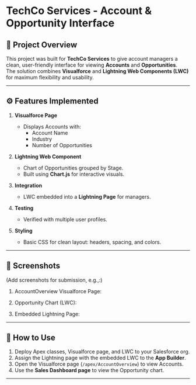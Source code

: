 # TechCo Services - Account & Opportunity Interface

## 📌 Project Overview
This project was built for **TechCo Services** to give account managers a clean, user-friendly interface for viewing **Accounts** and **Opportunities**.  
The solution combines **Visualforce** and **Lightning Web Components (LWC)** for maximum flexibility and usability.  

---

## ⚙️ Features Implemented
1. **Visualforce Page**
   - Displays Accounts with:
     - Account Name
     - Industry
     - Number of Opportunities  

2. **Lightning Web Component**
   - Chart of Opportunities grouped by Stage.  
   - Built using **Chart.js** for interactive visuals.  

3. **Integration**
   - LWC embedded into a **Lightning Page** for managers.  

4. **Testing**
   - Verified with multiple user profiles.  

5. **Styling**
   - Basic CSS for clean layout: headers, spacing, and colors.  

---

## 📸 Screenshots
(Add screenshots for submission, e.g.,:)

1. AccountOverview Visualforce Page:
   
2. Opportunity Chart (LWC):
   
3. Embedded Lightning Page:
   

---

## 🚀 How to Use
1. Deploy Apex classes, Visualforce page, and LWC to your Salesforce org.  
2. Assign the Lightning page with the embedded LWC to the **App Builder**.  
3. Open the Visualforce page (`/apex/AccountOverview`) to view Accounts.  
4. Use the **Sales Dashboard page** to view the Opportunity chart.  

---
